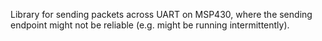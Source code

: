 Library for sending packets across UART on MSP430, where the sending endpoint
might not be reliable (e.g.  might be running intermittently).
